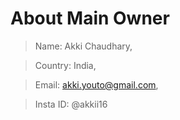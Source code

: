 # About Main Owner

> Name: Akki Chaudhary,

> Country: India,

> Email: akki.youto@gmail.com,

> Insta ID: @akkii16
